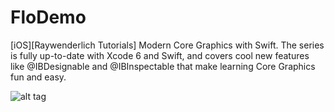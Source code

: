 # FloDemo
[iOS][Raywenderlich Tutorials] Modern Core Graphics with Swift. The series is fully up-to-date with Xcode 6 and Swift, and covers cool new features like @IBDesignable and @IBInspectable that make learning Core Graphics fun and easy.


![alt tag](http://cdn4.raywenderlich.com/wp-content/uploads/2014/12/1-CompletedApp.gif)
